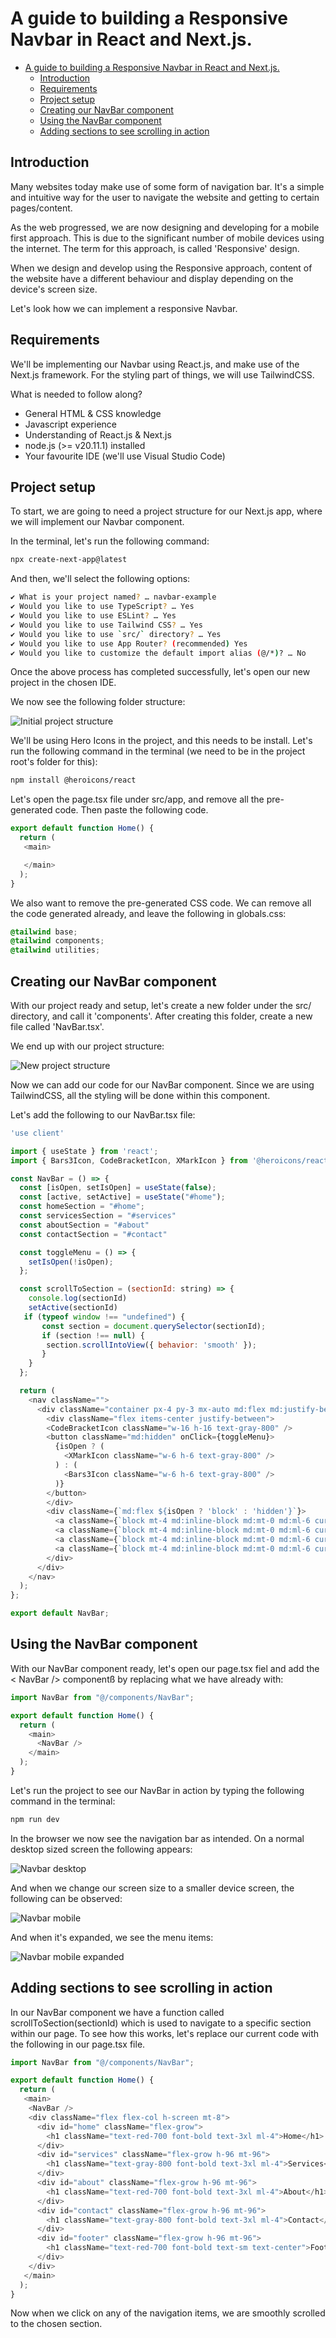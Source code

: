 # A guide to building a Responsive Navbar in React and Next.js.

- [A guide to building a Responsive Navbar in React and Next.js.](#a-guide-to-building-a-responsive-navbar-in-react-and-nextjs)
  - [Introduction](#introduction)
  - [Requirements](#requirements)
  - [Project setup](#project-setup)
  - [Creating our NavBar component](#creating-our-navbar-component)
  - [Using the NavBar component](#using-the-navbar-component)
  - [Adding sections to see scrolling in action](#adding-sections-to-see-scrolling-in-action)


## Introduction

Many websites today make use of some form of navigation bar. It's a simple and intuitive way for the user to navigate the website and getting to certain pages/content.

As the web progressed, we are now designing and developing for a mobile first approach. This is due to the significant number of mobile devices using the internet. The term for this approach, is called 'Responsive' design.

When we design and develop using the Responsive approach, content of the website have a different behaviour and display depending on the device's screen size.

Let's look how we can implement a responsive Navbar.

## Requirements

We'll be implementing our Navbar using React.js, and make use of the Next.js framework. For the styling part of things, we will use TailwindCSS.

What is needed to follow along?

* General HTML & CSS knowledge
* Javascript experience
* Understanding of React.js & Next.js
* node.js (>= v20.11.1) installed
* Your favourite IDE (we'll use Visual Studio Code)

## Project setup

To start, we are going to need a project structure for our Next.js app, where we will implement our Navbar component.

In the terminal, let's run the following command:

```bash
npx create-next-app@latest
```
And then, we'll select the following options:

```bash
✔ What is your project named? … navbar-example
✔ Would you like to use TypeScript? … Yes
✔ Would you like to use ESLint? … Yes
✔ Would you like to use Tailwind CSS? … Yes
✔ Would you like to use `src/` directory? … Yes
✔ Would you like to use App Router? (recommended) Yes
✔ Would you like to customize the default import alias (@/*)? … No
```
Once the above process has completed successfully, let's open our new project in the chosen IDE.

We now see the following folder structure:

![Initial project structure](img/init_structure.png)

We'll be using Hero Icons in the project, and this needs to be install. Let's run the following command in the terminal (we need to be in the project root's folder for this):

```bash
npm install @heroicons/react
```

Let's open the page.tsx file under src/app, and remove all the pre-generated code. Then paste the following code.

```javascript
export default function Home() {
  return (
   <main>

   </main>
  );
}

``` 

We also want to remove the pre-generated CSS code. We can remove all the code generated already, and leave the following in globals.css:

```css
@tailwind base;
@tailwind components;
@tailwind utilities;
```


## Creating our NavBar component

With our project ready and setup, let's create a new folder under the src/ directory, and call it 'components'. After creating this folder, create a new file called 'NavBar.tsx'.

We end up with our project structure:

![New project structure](img/new_folder_structure.png)

Now we can add our code for our NavBar component. Since we are using TailwindCSS, all the styling will be done within this component.

Let's add the following to our NavBar.tsx file:

```javascript
'use client'

import { useState } from 'react';
import { Bars3Icon, CodeBracketIcon, XMarkIcon } from '@heroicons/react/24/outline';

const NavBar = () => {
  const [isOpen, setIsOpen] = useState(false);
  const [active, setActive] = useState("#home");
  const homeSection = "#home";
  const servicesSection = "#services"
  const aboutSection = "#about"
  const contactSection = "#contact"

  const toggleMenu = () => {
    setIsOpen(!isOpen);
  };

  const scrollToSection = (sectionId: string) => {
    console.log(sectionId)
    setActive(sectionId)
   if (typeof window !== "undefined") {    
       const section = document.querySelector(sectionId);
       if (section !== null) {
        section.scrollIntoView({ behavior: 'smooth' });
       }        
    }
  };

  return (
    <nav className="">
      <div className="container px-4 py-3 mx-auto md:flex md:justify-between md:items-center">
        <div className="flex items-center justify-between">        
        <CodeBracketIcon className="w-16 h-16 text-gray-800" />
        <button className="md:hidden" onClick={toggleMenu}>
          {isOpen ? (
            <XMarkIcon className="w-6 h-6 text-gray-800" />
          ) : (
            <Bars3Icon className="w-6 h-6 text-gray-800" />
          )}
        </button>
        </div>
        <div className={`md:flex ${isOpen ? 'block' : 'hidden'}`}>
          <a className={`block mt-4 md:inline-block md:mt-0 md:ml-6 cursor-pointer ${active === homeSection ? 'text-red-600' : 'text-gray-800'}`} href={homeSection} onClick={() => {scrollToSection(homeSection)}}>Home</a>
          <a className={`block mt-4 md:inline-block md:mt-0 md:ml-6 cursor-pointer ${active === servicesSection ? 'text-red-600' : 'text-gray-800'}`} href={servicesSection}  onClick={() => {scrollToSection(servicesSection)}}>Services</a>
          <a className={`block mt-4 md:inline-block md:mt-0 md:ml-6 cursor-pointer ${active === aboutSection ? 'text-red-600' : 'text-gray-800'}`} href={aboutSection} onClick={() => {scrollToSection(aboutSection)}}>About</a>
          <a className={`block mt-4 md:inline-block md:mt-0 md:ml-6 cursor-pointer ${active === contactSection ? 'text-red-600' : 'text-gray-800'}`} href={contactSection} onClick={() => {scrollToSection(contactSection)}}>Contact</a>          
        </div>
      </div>
    </nav>
  );
};

export default NavBar;
```

## Using the NavBar component

With our NavBar component ready, let's open our page.tsx fiel and add the < NavBar /> componentß by replacing what we have already with:

```javascript
import NavBar from "@/components/NavBar";

export default function Home() {
  return (
    <main>
      <NavBar />
    </main>
  );
}
```

Let's run the project to see our NavBar in action by typing the following command in the terminal:

```bash 
npm run dev
```

In the browser we now see the navigation bar as intended. On a normal desktop sized screen the following appears:

![Navbar desktop](img/navbar_desktop.png)

And when we change our screen size to a smaller device screen, the following can be observed:

![Navbar mobile](img/navbar_mobile.png) 

And when it's expanded, we see the  menu items:

![Navbar mobile expanded](img/navbar_mobile_expanded.png)

## Adding sections to see scrolling in action

In our NavBar component we have a function called scrollToSection(sectionId) which is used to navigate to a specific section within our page. To see how this works, let's replace our current code with the following in our page.tsx file.

```javascript
import NavBar from "@/components/NavBar";

export default function Home() {
  return (
   <main>
    <NavBar />
    <div className="flex flex-col h-screen mt-8">
      <div id="home" className="flex-grow">
        <h1 className="text-red-700 font-bold text-3xl ml-4">Home</h1>      
      </div>
      <div id="services" className="flex-grow h-96 mt-96">
        <h1 className="text-gray-800 font-bold text-3xl ml-4">Services</h1>      
      </div>
      <div id="about" className="flex-grow h-96 mt-96">
        <h1 className="text-red-700 font-bold text-3xl ml-4">About</h1>      
      </div>
      <div id="contact" className="flex-grow h-96 mt-96">
        <h1 className="text-gray-800 font-bold text-3xl ml-4">Contact</h1>      
      </div>
      <div id="footer" className="flex-grow h-96 mt-96">       
        <h1 className="text-red-700 font-bold text-sm text-center">Footer</h1> 
      </div>
    </div>
   </main>
  );
}
```

Now when we click on any of the navigation items, we are smoothly scrolled to the chosen section.
